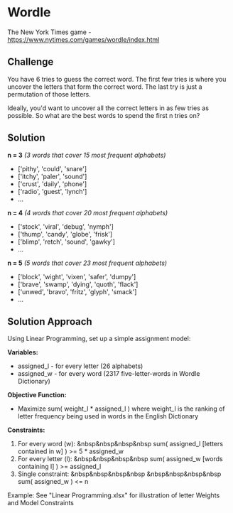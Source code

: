 # Wordle
The New York Times game - https://www.nytimes.com/games/wordle/index.html

## Challenge
You have 6 tries to guess the correct word.
The first few tries is where you uncover the letters that form the correct word.
The last try is just a permutation of those letters.

Ideally, you'd want to uncover all the correct letters in as few tries as possible.
So what are the best words to spend the first n tries on?

## Solution
**n = 3**  *(3 words that cover 15 most frequent alphabets)*
 - ['pithy', 'could', 'snare'] 
 - ['itchy', 'paler', 'sound'] 
 - ['crust', 'daily', 'phone']  
 - ['radio', 'guest', 'lynch'] 
 - ...

**n = 4**  *(4 words that cover 20 most frequent alphabets)*
 - ['stock', 'viral', 'debug', 'nymph'] 
 - ['thump', 'candy', 'globe', 'frisk'] 
 - ['blimp', 'retch', 'sound', 'gawky'] 
 - ...

**n = 5**  *(5 words that cover 23 most frequent alphabets)*
 - ['block', 'wight', 'vixen', 'safer', 'dumpy'] 
 - ['brave', 'swamp', 'dying', 'quoth', 'flack'] 
 - ['unwed', 'bravo', 'fritz', 'glyph', 'smack'] 
 - ...

## Solution Approach
Using Linear Programming, set up a simple assignment model:

**Variables:**
 - assigned_l - for every letter (26 alphabets)
 - assigned_w - for every word (2317 five-letter-words in Wordle Dictionary)

**Objective Function:**
 - Maximize sum( weight_l * assigned_l )
 where weight_l is the ranking of letter frequency being used in words in the English Dictionary

**Constraints:**
 1. For every word (w): &nbsp&nbsp&nbsp&nbsp sum( assigned_l [letters contained in w] ) >= 5 * assigned_w
 2. For every letter (l): &nbsp&nbsp&nbsp&nbsp sum( assigned_w [words containing l] ) >= assigned_l
 3. Single constraint: &nbsp&nbsp&nbsp&nbsp &nbsp&nbsp&nbsp&nbsp  sum( assigned_w ) <= n
 

Example: See "Linear Programming.xlsx" for illustration of letter Weights and Model Constraints